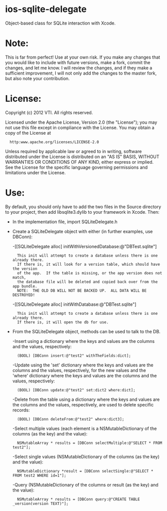 ios-sqlite-delegate
===================

Object-based class for SQLite interaction with Xcode.

Note:
===================

This is far from perfect!  Use at your own risk.  If you make any changes that you would like to include with future versions, make a fork, commit the changes, and let me know. I will review the changes, and if they make a sufficient improvement, I will not only add the changes to the master fork, but also note your contribution.

License:
===================

Copyright (c) 2012 VTI. All rights reserved.

Licensed under the Apache License, Version 2.0 (the "License");
you may not use this file except in compliance with the License.
You may obtain a copy of the License at

      http:www.apache.org/licenses/LICENSE-2.0

Unless required by applicable law or agreed to in writing, software
distributed under the License is distributed on an "AS IS" BASIS,
WITHOUT WARRANTIES OR CONDITIONS OF ANY KIND, either express or implied.
See the License for the specific language governing permissions and
limitations under the License.

Use:
====================
By default, you should only have to add the two files in the Source directory to your project, then add libsqlite3.dylib to your framework in Xcode.  Then:

- In the implementation file, import SQLiteDelegate.h
- Create a SQLiteDelegate object with either (in further examples, use DBConn):

    -[[SQLiteDelegate alloc] initWithVersionedDatabase:@"DBTest.sqlite"]

        This init will attempt to create a database unless there is one already there.
        If there is, it will look for a version table, which should have the version
        of the app.  If the table is missing, or the app version does not match,
        the database file will be deleted and copied back over from the app bundle.
        NOTE:  THE OLD DB WILL NOT BE BACKED UP.  ALL DATA WILL BE DESTROYED!
        
    -[[SQLiteDelegate alloc] initWithDatabase:@"DBTest.sqlite"]

        This init will attempt to create a database unless there is one already there.
        If there is, it will open the db for use.      
- From the SQLiteDelegate object, methods can be used to talk to the DB.

    -Insert using a dictionary where the keys and values are the columns and the values, respectively:

        (BOOL) [DBConn insert:@"test2" withTheFields:dict];
    -Update using the 'set' dictionary where the keys and values are the columns and the values, respectively, for the new values and the 'where' dictionary where the keys and values are the columns and the values, respectively:

        (BOOL) [DBConn update:@"test2" set:dict2 where:dict];
    -Delete from the table using a dictionary where the keys and values are the columns and the values, respectively, are used to delete specific records:

        (BOOL) [DBConn deleteFrom:@"test2" where:dict3];
    -Select multiple values (each element is a NSMutableDictionary of the columns (as the key) and the value):

        NSMutableArray * results = [DBConn selectMultiple:@"SELECT * FROM test2"];
    -Select single values (NSMutableDictionary of the columns (as the key) and the value):

        NSMutableDictionary *result = [DBConn selectSingle:@"SELECT * FROM test2 WHERE id=1"];
    -Query (NSMutableDictionary of the columns or result (as the key) and the value):
 
        NSMutableArray * results = [DBConn query:@"CREATE TABLE _version(version TEXT)"];
